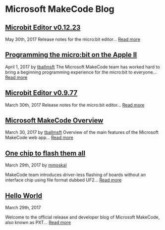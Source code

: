 # Microsoft MakeCode Blog

## [Microbit Editor v0.12.23](/blog/microbit/v0.12.23)
May 30th, 2017
Release notes for the micro:bit editor...
[Read more](/blog/microbit/v0.12.23)

## [Programming the micro:bit on the Apple II](/blog/appleII)
April 1, 2017 by [tballmsft](https://github.com/tballmsft)
The Microsoft MakeCode team has worked hard to bring a beginning programming experience
for the micro:bit to everyone...
[Read more](/blog/appleII)

## [Microbit Editor v0.9.77](/blog/microbit/v0.9.77)
March 30th, 2017
Release notes for the micro:bit editor...
[Read more](/blog/microbit/v0.9.77)

## [Microsoft MakeCode Overview](/blog/makecode-overview)
March 30, 2017 by [tballmsft](https://github.com/tballmsft)
Overview of the main features of the Microsoft MakeCode web app...
[Read more](/blog/makecode-overview)

## [One chip to flash them all](/blog/one-chip-to-flash-them-all)
March 29th, 2017 by [mmoskal](https://github.com/mmoskal)

MakeCode team introduces driver-less flashing of boards without an interface chip
using file format dubbed UF2...
[Read more](/blog/one-chip-to-flash-them-all)

## [Hello World](/blog/hello-world)
March 29th, 2017

Welcome to the official release and developer blog of Microsoft MakeCode, also known as PXT...
[Read more](/blog/hello-world)

